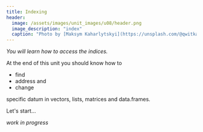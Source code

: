 ```yaml
---
title: Indexing
header:
  image: /assets/images/unit_images/u08/header.png
  image_description: "index"
  caption: "Photo by [Maksym Kaharlytskyi](https://unsplash.com/@qwitka?utm_source=unsplash&amp;utm_medium=referral&amp;utm_content=creditCopyText) from [Unsplash](https://unsplash.com/?utm_source=unsplash&amp;utm_medium=referral&amp;utm_content=creditCopyText)"
---
```

*You will learn how to access the indices.*

<!--more-->

At the end of this unit you should know how to

* find
* address and
* change

specific datum in vectors, lists, matrices and data.frames.

Let's start...


<!--more-->


_work in progress_
